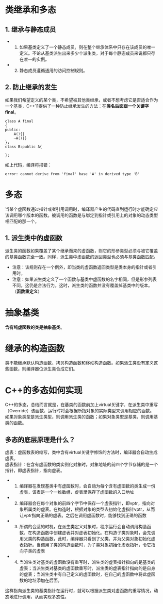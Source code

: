 # 类继承和多态
## 1. 继承与静态成员
* 1. 如果基类定义了一个静态成员，则在整个继承体系中只存在该成员的唯一定义。不论从基类派生出来多少个派生类，对于每个静态成员来说都只存在唯一的实例。
* 2. 静态成员遵循通用的访问控制规则。
## 2. 防止继承的发生
如果我们希望定义的某个类，不希望被其他类继承，或者不想考虑它是否适合作为一个基类，C++11提供了一种防止继承发生的方法：在**类名后面跟一个关键字final**。
```
class A final
{
public:
    A(){}
    ~A(){}
};
class B:public A{

};
```
如上代码，编译将报错：
```
error: cannot derive from 'final' base 'A' in derived type 'B'
```
# 多态
当某个虚函数通过指针或者引用调用时，编译器产生的代码直到运行时才能确定应该调用哪个版本的函数。被调用的函数是与绑定到指针或引用上的对象的动态类型相匹配的那一个。
## 1. 派生类中的虚函数
派生类的函数如果覆盖了某个继承而来的虚函数，则它的形参类型必须与被它覆盖的基类函数完全一致。同样，派生类中虚函数的返回类型也必须与基类函数匹配。
* 注意：该规则存在一个例外，即当类的虚函数返回类型是类本身的指针或者引用时。
* 注意：如果派生类定义了一个函数与基类中虚函数的名字相同，但是形参列表不同，这仍是合法行为。这时，派生类的函数并没有覆盖掉基类中的版本。（**函数重定义**）

# 抽象基类
**含有纯虚函数的类是抽象基类**。

# 继承的构造函数
类不能继承默认构造函数、拷贝构造函数和移动构造函数。如果派生类没有定义这些函数，则编译器位派生类合成它们。

# C++的多态如何实现

C++的多态，总结而言就是，在基类的函数前加上virtual关键字，在派生类中重写（Override）该函数，运行时将会根据所指对象的实际类型来调用相应的函数。如果对象类型是派生类型，则调用派生类的函数；如果对象类型是基类，则调用基类的函数。

## 多态的底层原理是什么？
虚表：虚函数表的缩写，类中含有virtual关键字修饰的方法时，编译器会自动生成虚表。  
虚表指针：在含有虚函数的类实例化对象时，对象地址的前四个字节存储的是一个指针，即虚表指针，指向虚表。

- 1. 编译器在发现基类中有虚函数时，会自动为每个含有虚函数的类生成一份虚表，该表是一个一维数组，虚表里保存了虚函数的入口地址 
- 2. 编译器会在每个对象的前四个字节中保存一个虚表指针，即vptr，指向对象所属类的虚表。在构造时，根据对象的类型去初始化虚指针vptr，从而让vptr指向正确的虚表。之后在调用虚函数时，能够找到正确的函数
- 3. 所谓的合适的时机，在派生类定义对象时，程序运行会自动调用构造函数，在构造函数中创建虚表并对虚表初始化。在构造子类对象时，会先调用父类的构造函数，此时，编译器只看到了父类，并为父类对象初始化虚表指针。当调用子类的构造函数时，为子类对象初始化虚表指针，令它指向子类的虚表
- 4. 当派生类对基类的虚函数没有重写时，派生类的虚表指针指向的是基类的虚表；当派生类对基类的虚函数重写时，派生类的虚表指针指向的是自身的虚表；当派生类中有自己定义的虚函数时，在自己的虚函数中将此虚函数的地址添加在后面。

这样指向派生类的基类指针在运行时，就可以根据派生类对虚函数的重写情况，动态地进行调用，从而实现多态性。

